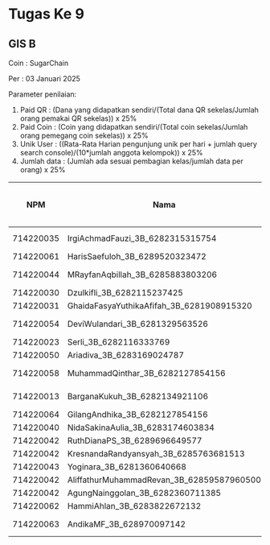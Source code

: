 # Tugas Ke 9

## GIS B
Coin : SugarChain

Per : 03 Januari 2025

Parameter penilaian:
1. Paid QR : (Dana yang didapatkan sendiri/(Total dana QR sekelas/Jumlah orang pemakai QR sekelas))  x  25%
2. Paid Coin : (Coin yang didapatkan sendiri/(Total coin sekelas/Jumlah orang pemegang coin sekelas))  x  25%
3. Unik User : ((Rata-Rata Harian pengunjung unik per hari + jumlah query search console)/(10*jumlah anggota kelompok)) x 25%
4. Jumlah data : (Jumlah ada sesuai pembagian kelas/jumlah data per orang) x 25%


| NPM | Nama | Paid QR | Paid Coin | Unik User / Hari |Nama Kab/Kot | Nama Kecamatan | Jumlah Data | 
|----------|----------|----------|----------|----------|----------|----------|----------|
| 714220035 | IrgiAchmadFauzi_3B_6282315315754   | 0 | 358.849 | - | - | Sumur Bandung| 0 |
| 714220061 | HarisSaefuloh_3B_6289520323472   | 0 | 272.106 | - | - | Rancasari | 0 |
| 714220044 | MRayfanAqbillah_3B_6285883803206   | 0 | 385.772 | - | - | Babakan Ciparay | 0 |
| 714220030 | Dzulkifli_3B_6282115237425   | 0 | 897.977 | - | - | Cibiru | 0 |
| 714220031 | GhaidaFasyaYuthikaAfifah_3B_6281908915320   | 0 | 735.399 | - | - | Solokanjeruk | 0 |
| 714220054 | DeviWulandari_3B_6281329563526   | 0 | 701.738 | - | - | cibeuying kaler | 0 |
| 714220023 | Serli_3B_6282116333769   | 0 | 2.495 | - | - | Arcamanik | 0 |
| 714220050 | Ariadiva_3B_6283169024787   | 0 | 41.291 | - | - | kiaracondong | 0 |
| 714220058 | MuhammadQinthar_3B_6282127854156   | 0 | 100.000 | - | - | Cibeunying Kaler | 0 |
| 714220013 | BarganaKukuh_3B_6282134921106   | 0 | 53.029 | - | - | Bandung Wetan | 0 |
| 714220064 | GilangAndhika_3B_6282127854156   | 0 | 229.676 | - | - | Antapani | 0 |
| 714220040 | NidaSakinaAulia_3B_6283174603834   | 0 | 546.682 | - | - | Cicendo | 0 |
| 714220042 | RuthDianaPS_3B_6289696649577   | 0 | 145.263 | - | - |  Buah Batu | 0 |
| 714220042 | KresnandaRandyansyah_3B_6285763681513   | 0 | 4.831 | - | - | - | 0 |
| 714220043 | Yoginara_3B_6281360640668  | 0 | 4.838 | - | - | lengkong| 0 |
| 714220042 | AliffathurMuhammadRevan_3B_62859587960500   | 0 | 0 | - | - | Sukajadi | 0 |
| 714220042 | AgungNainggolan_3B_6282360711385   | 0 | 0 | - | - | Cidadap | 0 |
| 714220062 | HammiAhlan_3B_6283822672132   | 0 | 0 | - | - | Margaasih | 0 |
| 714220063 | AndikaMF_3B_628970097142   | 0 | 0 | - | Kab. Bandung | Margahayu | 0 |
